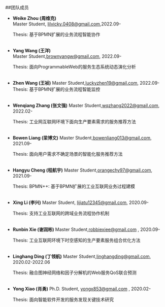 ##团队成员
- **Weike Zhou (周维克)**   
  Master Student, lilvicky.0408@gmail.com,2022.09-

  Thesis: 基于BPMN扩展的业务流程智能协作  
  <br/>
- **Yang Wang (王洋)**   
  Master Student,brownyangw@gmail.com, 2022.09-

  Thesis: 面向ProgrammableWeb的服务生态系统动态演化分析   
  <br/>
- **Zhen Wang (王祯)**
  Master Student,luckyzhen19@gmail.com, 2022.09-
  Thesis: 基于BPMN扩展的业务流程智能监控   
  <br/>
- **Wenqiang Zhang (张文强)**
  Master Student,wqzhang2022@gmail.com, 2022.02-

  Thesis: 工业网互联网环境下面向生产要素需求的服务推荐方法   
  <br/>
- **Bowen Liang (梁博文)**
  Master Student,bowenliang013@gmail.com, 2021.09-

  Thesis: 面向用户需求不确定场景的智能化服务推荐方法   
  <br/>
- **Hangyu Cheng (程航宇)**
  Master Student,orangechy97@gmail.com, 2021.09-

  Thesis: BPMN++: 基于BPMN扩展的工业互联网业务过程建模   
  <br/>
- **Xing Li (李兴)**
  Master Student, lijiatu12345@gmail.com, 2020.09-

  Thesis: 支持工业互联网的跨域业务流程协作机制   
  <br/>
- **Runbin Xie (谢润彬)**
  Master Student,robbiexiee@gmail.com , 2020.09-

  Thesis: 工业互联网环境下时空感知的生产要素服务组合优化方法   
  <br/>
- **Linghang Ding (丁领航)**
  Master Student,linghangding@gmail.com, 2020.02-2022.06

  Thesis: 融合图神经网络和因子分解机的Web服务QoS联合预测   
  <br/>
- **Yong Xiao (肖勇)**
  Ph.D. Student, yongx853@gmail.com , 2020.02-
 
  Thesis: 面向智能软件开发的服务发现关键技术研究   
  <br/>
